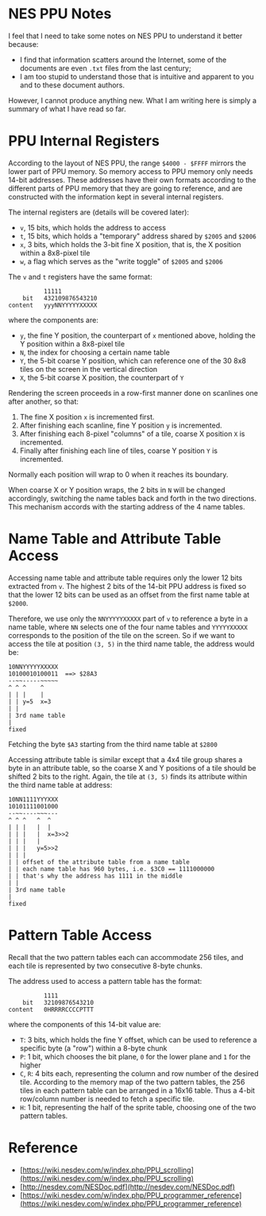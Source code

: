 # NES PPU Notes

I feel that I need to take some notes on NES PPU to understand it
better because:

* I find that information scatters around the Internet,
  some of the documents are even `.txt` files from the last century;
* I am too stupid to understand those that is intuitive and apparent
  to you and to these document authors.

However, I cannot produce anything new. What I am writing here is simply
a summary of what I have read so far.

# PPU Internal Registers

According to the layout of NES PPU, the range `$4000 - $FFFF` mirrors
the lower part of PPU memory. So memory access to PPU memory only needs
14-bit addresses. These addresses have their own formats according to the
different parts of PPU memory that they are going to reference,
and are constructed with the information kept in several internal registers.

The internal registers are (details will be covered later):
* `v`, 15 bits, which holds the address to access
* `t`, 15 bits, which holds a "temporary" address shared by `$2005` and `$2006`
* `x`, 3 bits, which holds the 3-bit fine X position, that is, the X position within a
       8x8-pixel tile
* `w`, a flag which serves as the "write toggle" of `$2005` and `$2006`

The `v` and `t` registers have the same format:

```
          11111
    bit   432109876543210
content   yyyNNYYYYYXXXXX
```

where the components are:
* `y`, the fine Y position, the counterpart of `x` mentioned above,
       holding the Y position within a 8x8-pixel tile
* `N`, the index for choosing a certain name table
* `Y`, the 5-bit coarse Y position, which can reference one of the 30 8x8 tiles
       on the screen in the vertical direction
* `X`, the 5-bit coarse X position, the counterpart of `Y`

Rendering the screen proceeds in a row-first manner done on scanlines
one after another, so that:

1. The fine X position `x` is incremented first.
2. After finishing each scanline, fine Y position `y` is incremented.
3. After finishing each 8-pixel "columns" of a tile, coarse X position `X` is incremented.
4. Finally after finishing each line of tiles, coarse Y position `Y` is incremented.

Normally each position will wrap to 0 when it reaches its boundary.

When coarse X or Y position wraps, the 2 bits in `N` will be
changed accordingly, switching the name tables back and forth
in the two directions. This mechanism accords with the starting
address of the 4 name tables.

# Name Table and Attribute Table Access

Accessing name table and attribute table requires only the lower 12 bits extracted
from `v`. The highest 2 bits of the 14-bit PPU address is fixed so that the lower 12 bits
can be used as an offset from the first name table at `$2000`.

Therefore, we use only the `NNYYYYYXXXXX` part of `v` to reference a byte in a name table,
where `NN` selects one of the four name tables and `YYYYYXXXXX` corresponds to
the position of the tile on the screen. So if we want to access the tile at position
`(3, 5)` in the third name table, the address would be:

```
10NNYYYYYXXXXX
10100010100011  ==> $28A3
--~~-----~~~~~
^ ^ ^    ^
| | |    |
| | y=5  x=3
| |
| 3rd name table
|
fixed
```

Fetching the byte `$A3` starting from the third name table at `$2800`

Accessing attribute table is similar except that a 4x4 tile group shares a byte
in an attribute table, so the coarse X and Y positions of a tile should be
shifted 2 bits to the right. Again, the tile at `(3, 5)` finds its attribute
within the third name table at address:

```
10NN1111YYYXXX
10101111001000
--~~----~~~---
^ ^ ^   ^  ^
| | |   |  |
| | |   |  x=3>>2
| | |   |
| | |   y=5>>2
| | |
| | offset of the attribute table from a name table
| | each name table has 960 bytes, i.e. $3C0 == 1111000000
| | that's why the address has 1111 in the middle
| |
| 3rd name table
|
fixed
```

# Pattern Table Access

Recall that the two pattern tables each can accommodate
256 tiles, and each tile is represented by two consecutive
8-byte chunks.

The address used to access a pattern table has the format:

```
          1111
    bit   32109876543210
content   0HRRRRCCCCPTTT
```

where the components of this 14-bit value are:

* `T`: 3 bits, which holds the fine Y offset, which can be used
       to reference a specific byte (a "row") within a 8-byte chunk
* `P`: 1 bit, which chooses the bit plane, `0` for the lower plane
       and `1` for the higher
* `C`, `R`: 4 bits each, representing the column and row number of
            the desired tile. According to the memory map of the two
            pattern tables, the 256 tiles in each pattern table can
            be arranged in a 16x16 table. Thus a 4-bit row/column number
            is needed to fetch a specific tile.
* `H`: 1 bit, representing the half of the sprite table, choosing one
       of the two pattern tables.

# Reference

* [https://wiki.nesdev.com/w/index.php/PPU_scrolling](https://wiki.nesdev.com/w/index.php/PPU_scrolling)
* [http://nesdev.com/NESDoc.pdf](http://nesdev.com/NESDoc.pdf)
* [https://wiki.nesdev.com/w/index.php/PPU_programmer_reference](https://wiki.nesdev.com/w/index.php/PPU_programmer_reference)
